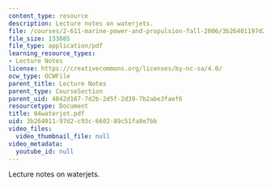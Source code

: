 ```yaml
---
content_type: resource
description: Lecture notes on waterjets.
file: /courses/2-611-marine-power-and-propulsion-fall-2006/3b26401197d2c93c660289c51fa8e7bb_04waterjet.pdf
file_size: 133085
file_type: application/pdf
learning_resource_types:
- Lecture Notes
license: https://creativecommons.org/licenses/by-nc-sa/4.0/
ocw_type: OCWFile
parent_title: Lecture Notes
parent_type: CourseSection
parent_uid: 4842d167-7d2b-2d5f-2d39-7b2abe3faef6
resourcetype: Document
title: 04waterjet.pdf
uid: 3b264011-97d2-c93c-6602-89c51fa8e7bb
video_files:
  video_thumbnail_file: null
video_metadata:
  youtube_id: null
---
```

Lecture notes on waterjets.